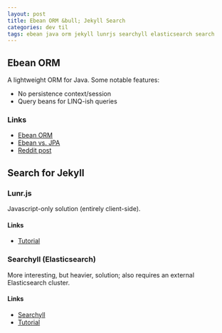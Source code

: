 ```yaml
---
layout: post
title: Ebean ORM &bull; Jekyll Search
categories: dev til
tags: ebean java orm jekyll lunrjs searchyll elasticsearch search
---
```


## Ebean ORM

A lightweight ORM for Java. Some notable features:

* No persistence context/session
* Query beans for LINQ-ish queries

### Links

* [Ebean ORM](https://ebean-orm.github.io/)
* [Ebean vs. JPA](http://ebean-orm.github.io/docs/architecture/compare-jpa)
* [Reddit post](https://www.reddit.com/r/java/comments/7weq71/ebean_orm_javakotlinjvm/)

## Search for Jekyll

### Lunr.js

Javascript-only solution (entirely client-side).

#### Links

* [Tutorial](https://learn.cloudcannon.com/jekyll/jekyll-search-using-lunr-js/)

### Searchyll (Elasticsearch)

More interesting, but heavier, solution; also requires an external Elasticsearch
cluster.

#### Links

* [Searchyll](https://github.com/omc/searchyll)
* [Tutorial](https://blog.omc.io/elasticsearch-for-jekyll-part-1-ab456ac7c093)
